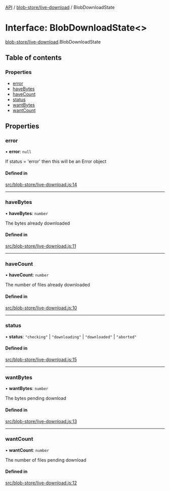 [API](../README.md) / [blob-store/live-download](../modules/blob_store_live_download.md) / BlobDownloadState

# Interface: BlobDownloadState\<\>

[blob-store/live-download](../modules/blob_store_live_download.md).BlobDownloadState

## Table of contents

### Properties

- [error](blob_store_live_download.BlobDownloadState.md#error)
- [haveBytes](blob_store_live_download.BlobDownloadState.md#havebytes)
- [haveCount](blob_store_live_download.BlobDownloadState.md#havecount)
- [status](blob_store_live_download.BlobDownloadState.md#status)
- [wantBytes](blob_store_live_download.BlobDownloadState.md#wantbytes)
- [wantCount](blob_store_live_download.BlobDownloadState.md#wantcount)

## Properties

### error

• **error**: ``null``

If status = 'error' then this will be an Error object

#### Defined in

[src/blob-store/live-download.js:14](https://github.com/digidem/mapeo-core-next/blob/53dc843a45bb963f7a880f5f7973107d5b1fb99c/src/blob-store/live-download.js#L14)

___

### haveBytes

• **haveBytes**: `number`

The bytes already downloaded

#### Defined in

[src/blob-store/live-download.js:11](https://github.com/digidem/mapeo-core-next/blob/53dc843a45bb963f7a880f5f7973107d5b1fb99c/src/blob-store/live-download.js#L11)

___

### haveCount

• **haveCount**: `number`

The number of files already downloaded

#### Defined in

[src/blob-store/live-download.js:10](https://github.com/digidem/mapeo-core-next/blob/53dc843a45bb963f7a880f5f7973107d5b1fb99c/src/blob-store/live-download.js#L10)

___

### status

• **status**: ``"checking"`` \| ``"downloading"`` \| ``"downloaded"`` \| ``"aborted"``

#### Defined in

[src/blob-store/live-download.js:15](https://github.com/digidem/mapeo-core-next/blob/53dc843a45bb963f7a880f5f7973107d5b1fb99c/src/blob-store/live-download.js#L15)

___

### wantBytes

• **wantBytes**: `number`

The bytes pending download

#### Defined in

[src/blob-store/live-download.js:13](https://github.com/digidem/mapeo-core-next/blob/53dc843a45bb963f7a880f5f7973107d5b1fb99c/src/blob-store/live-download.js#L13)

___

### wantCount

• **wantCount**: `number`

The number of files pending download

#### Defined in

[src/blob-store/live-download.js:12](https://github.com/digidem/mapeo-core-next/blob/53dc843a45bb963f7a880f5f7973107d5b1fb99c/src/blob-store/live-download.js#L12)
